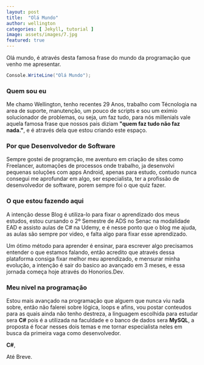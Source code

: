 ```yaml
---
layout: post
title:  "Olá Mundo"
author: wellington
categories: [ Jekyll, tutorial ]
image: assets/images/7.jpg
featured: true
---
```


Olá mundo, é através desta famosa frase do mundo da programação que venho me apresentar.

```c#
Console.WriteLine("Olá Mundo");
```

### Quem sou eu

Me chamo Wellington, tenho recentes 29 Anos, trabalho com Técnologia na area de suporte, manutenção, um pouco de scripts e sou um eximio solucionador de problemas, ou seja, um faz tudo, para nós millenials vale aquela famosa frase que nossos pais diziam **"quem faz tudo não faz nada."**, e é através dela que estou criando este espaço.

### Por que Desenvolvedor de Software

Sempre gostei de programção, me aventuro em criação de sites como Freelancer, automações de processos onde trabalho, ja desenvolvi pequenas soluções com apps Android, apenas para estudo, contudo nunca consegui me aprofundar em algo, ser especialista, ter a profissão de desenvolvedor de software, porem sempre foi o que quiz fazer.

### O que estou fazendo aqui

A intenção desse Blog é utiliza-lo para fixar o aprendizado dos meus estudos, estou cursando o 2º Semestre de ADS no Senac na modalidade EAD e assisto aulas de C# na Udemy, e é nesse ponto que o blog me ajuda, as aulas são sempre por video, e falta algo para fixar esse aprendizado. 

Um ótimo método para aprender é ensinar, para escrever algo precisamos entender o que estamos falando, então acredito que através dessa plataforma consiga fixar melhor meu aprendizado, e mensurar minha evolução, a intenção é sair do basico ao avançado em 3 meses, e essa jornada começa hoje através do Honorios.Dev.

### Meu nivel na programação

Estou mais avançado na programação que alguem que nunca viu nada sobre, então não falerei sobre lógica, loops e afins, vou postar conteudos para as quais ainda não tenho destreza, a linguagem escolhida para estudar sera **C#** pois é a utilizada na faculdade e o banco de dados sera **MySQL**, a proposta é focar nesses dois temas e me tornar especialista neles em busca da primeira vaga como desenvolvedor.

**C#**, 

Até Breve.
